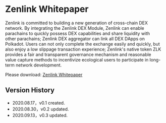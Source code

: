 # Zenlink Whitepaper

Zenlink is committed to building a new generation of cross-chain DEX network. By integrating the Zenlink DEX Module, Zenlink can enable parachains to quickly possess DEX capabilities and share liquidity with other parachains; Zenlink DEX aggregator can link all DEX DApps on Polkadot. Users can not only complete the exchange easily and quickly, but also enjoy a low slippage transaction experience; Zenlink's native token ZLK provides a fair and transparent governance mechanism and reasonable value capture methods to incentivize ecological users to participate in long-term network development.

Please download: [Zenlink Whitepaper](./en/zenlink_whitepaper_en.pdf)

## Version History
* 2020.08.17，v0.1 created.
* 2020.08.30，v0.2 updated.
* 2020.09.13，v0.3 updated.
